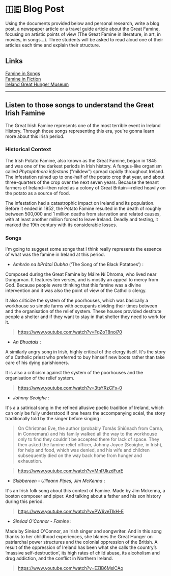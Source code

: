 # 🇮🇪 Blog Post 

Using the documents provided below and personal research, write a blog post, a newspaper article or a travel guide article about the Great Famine, focusing on artistic points of view (The Great Famine in literature, in art, in movies, in songs...). Three students will be asked to read aloud one of their articles each time and explain their structure.

## Links 

[Famine in Songs](https://journals.openedition.org/rfcb/277)
<br>
[Famine in Fiction](https://www.irishtimes.com/culture/books/grace-under-pressure-the-famine-in-fiction-1.3519996?mode=sample&auth-failed=1&pw-origin=https%3A%2F%2Fwww.irishtimes.com%2Fculture%2Fbooks%2Fgrace-under-pressure-the-famine-in-fiction-1.3519996)
<br>
[Ireland Great Hunger Museum](https://www.ighm.org/collection.html)

<hr>

## Listen to those songs to understand the Great Irish Famine


The Great Irish Famine represents one of the most terrible event in 
Ireland History. Through those songs representing this era, you're gonna learn more about this irish period. 


### Historical Context

The Irish Potato Famine, also known as the Great Famine, began in 1845 and was one of the darkest periods in Irish history.  A fungus-like organism called *Phytophthora infestans* ("mildew") spread rapidly throughout Ireland. The infestation ruined up to one-half of the potato crop that year, and about three-quarters of the crop over the next seven years. Because the tenant farmers of Ireland—then ruled as a colony of Great Britain—relied heavily on the potato as a source of food.

The infestation had a catastrophic impact on Ireland and its population. Before it ended in 1852, the Potato Famine resulted in the death of roughly between 500,000 and 1 million deaths from starvation and related causes, with at least another million forced to leave Ireland. Deadly and testing, it marked the 19th century with its considerable losses.


### Songs 

I'm going to suggest some songs that I think really represents the essence of what was the famine in Ireland at this period.

* *Amhrán na bPrátaí Dubha* (‘The Song of the Black Potatoes’) :

Composed during the Great Famine by Máire Ní Dhroma, who lived near Dungarvan. It features ten verses, and is mostly an appeal to mercy from 
God. Because people were thinking that this famine was a divine 
intervention and it was also the point of view of the Catholic clergy.

It also criticize the system of the poorhouses, which was basically a workhouse so simple farms with occupants dividing their times between and the organisation of the relief system. These houses provided destitute people a shelter and if they want to stay in that shelter they need to work for it.

> https://www.youtube.com/watch?v=FqZoT8noi70

* *An Bhuatais* : 

A similarly angry song in Irish, highly critical of the clergy itself. It's the story of a Catholic priest who preferred to buy himself new boots rather than take care of his dying parishioners. 

It is also a criticism against the system of the poorhouses and the organisation of the relief system.

> https://www.youtube.com/watch?v=3tsYRzCFx-0

* *Johnny Seoighe* : 

It's a a satirical song in the refined allusive poetic tradition of Ireland, which can only be fully understood if one hears the accompanying scéal, the story traditionally told by the singer before singing : 

> On Christmas Eve, the author (probably Tomás Shiúnach from Carna, in Connemara) and his family walked all the way to the workhouse only to find they couldn’t be accepted there for lack of space. They then asked the famine relief officer, Johnny Joyce (Seoighe, in Irish), for help and food, which was denied, and his wife and children subsequently died on the way back home from hunger and exhaustion.

> https://www.youtube.com/watch?v=MnPJkzdFurE
  

* *Skibbereen - Uilleann Pipes, Jim McKenna* : 

It's an Irish folk song about this context of Famine. Made by Jim Mckenna, a boston composer and piper. And talking about a father and his son history during this period.

>https://www.youtube.com/watch?v=PW6veTIkH-E

* *Sinéad O'Connor - Famine* :

Made by Sinéad O'Connor, an Irish singer and songwriter. And in this song thanks to  her childhood experiences, she blames the Great Hunger on patriarchal power structures and the colonial oppression of the British. A result of the oppression of Ireland has been what she calls the country’s ‘massive self-destruction’, its high rates of child abuse, its alcoholism and drug addiction, and the conflict in Northern Ireland.

>https://www.youtube.com/watch?v=EZIB6MslCAo

